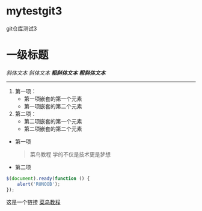 # mytestgit3
git仓库测试3
# 一级标题
*斜体文本*
_斜体文本_
***粗斜体文本***
___粗斜体文本___

***

1. 第一项：
    - 第一项嵌套的第一个元素
    - 第一项嵌套的第二个元素
2. 第二项：
    - 第二项嵌套的第一个元素
    - 第二项嵌套的第二个元素
         

* 第一项
    > 菜鸟教程
    > 学的不仅是技术更是梦想
* 第二项


```javascript
$(document).ready(function () {
    alert('RUNOOB');
});
```
这是一个链接 [菜鸟教程](https://www.runoob.com)
